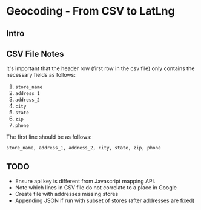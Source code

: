 # Geocoding - From CSV to LatLng

## Intro

## CSV File Notes

it's important that the header row (first row in the csv file) only contains the necessary fields as follows:

1. `store_name`
2. `address_1`
3. `address_2`
4. `city`
5. `state`
6. `zip`
7. `phone`

The first line should be as follows:

`store_name, address_1, address_2, city, state, zip, phone`

## TODO

- Ensure api key is different from Javascript mapping API.
- Note which lines in CSV file do not correlate to a place in Google
- Create file with addresses missing stores
- Appending JSON if run with subset of stores (after addresses are fixed)


